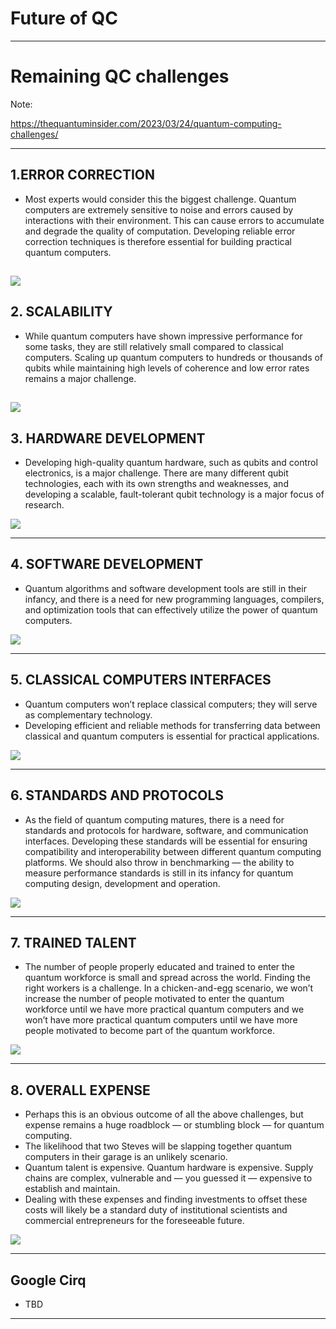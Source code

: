 # Future of QC

---

# Remaining QC challenges

Note:

https://thequantuminsider.com/2023/03/24/quantum-computing-challenges/

---

## 1.ERROR CORRECTION

* Most experts would consider this the biggest challenge. Quantum computers are extremely sensitive to noise and errors caused by interactions with their environment. This can cause errors to accumulate and degrade the quality of computation. Developing reliable error correction techniques is therefore essential for building practical quantum computers.

![](../images/13-pexels-george-becker-374918.jpg)
---

## 2. SCALABILITY

* While quantum computers have shown impressive performance for some tasks, they are still relatively small compared to classical computers. Scaling up quantum computers to hundreds or thousands of qubits while maintaining high levels of coherence and low error rates remains a major challenge.

![](../images/14-pexels-matthew-barra-813011.jpg)
---

## 3. HARDWARE DEVELOPMENT

* Developing high-quality quantum hardware, such as qubits and control electronics, is a major challenge. There are many different qubit technologies, each with its own strengths and weaknesses, and developing a scalable, fault-tolerant qubit technology is a major focus of research.

![](../images/15-pexels-miguel-á-padriñán-343457.jpg)

---

## 4. SOFTWARE DEVELOPMENT
 
*  Quantum algorithms and software development tools are still in their infancy, and there is a need for new programming languages, compilers, and optimization tools that can effectively utilize the power of quantum computers.

![](../images/16-pexels-luis-gomes-546819.jpg)

---

## 5. CLASSICAL COMPUTERS INTERFACES
 
* Quantum computers won’t replace classical computers; they will serve as complementary technology. 
* Developing efficient and reliable methods for transferring data between classical and quantum computers is essential for practical applications.

![](../images/17-pexels-anete-lusina-4792733.jpg)

---

## 6. STANDARDS AND PROTOCOLS
 
*  As the field of quantum computing matures, there is a need for standards and protocols for hardware, software, and communication interfaces. Developing these standards will be essential for ensuring compatibility and interoperability between different quantum computing platforms. We should also throw in benchmarking — the ability to measure performance standards is still in its infancy for quantum computing design, development and operation.

![](../images/18-standards.png)

---

## 7. TRAINED TALENT

* The number of people properly educated and trained to enter the quantum workforce is small and spread across the world. Finding the right workers is a challenge. In a chicken-and-egg scenario, we won’t increase the number of people motivated to enter the quantum workforce until we have more practical quantum computers and we won’t have more practical quantum computers until we have more people motivated to become part of the quantum workforce.

![](../images/12-pexels-cottonbro-studio-3662762.jpg)

---

## 8. OVERALL EXPENSE

* Perhaps this is an obvious outcome of all the above challenges, but expense remains a huge roadblock — or stumbling block — for quantum computing. 
* The likelihood that two Steves will be slapping together quantum computers in their garage is an unlikely scenario. 
* Quantum talent is expensive. Quantum hardware is expensive. Supply chains are complex, vulnerable and — you guessed it — expensive to establish and maintain. 
* Dealing with these expenses and finding investments to offset these costs will likely be a standard duty of institutional scientists and commercial entrepreneurs for the foreseeable future.

![](../images/19-twosteves.png)

---

## Google Cirq

* TBD

---